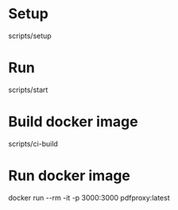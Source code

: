 # Setup

scripts/setup

# Run

scripts/start


# Build docker image

scripts/ci-build

# Run docker image

docker run --rm -it -p 3000:3000 pdfproxy:latest